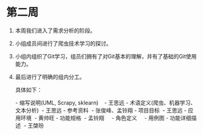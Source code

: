 # 第二周

1. 本周我们进入了需求分析的阶段。
2. 小组成员间进行了爬虫技术学习的探讨。
3. 小组内组织了Git学习，组员们拥有了对Git基本的理解，并有了基础的Git使用能力。
4. 最后进行了明确的组内分工。

    具体如下：

    - 缩写说明(UML, Scrapy, sklearn)    - 王思远
    - 术语定义(爬虫、机器学习、文本分析)  - 王思远
    - 参考资料  - 张俊峰、孟铃翔
    - 项目目标  - 王思远
    - 应用环境  - 黄帅旺
    - 功能规格  - 孟铃翔
        - 角色定义
        - 用例图
    - 功能详细描述  - 王棨玢